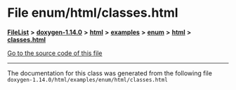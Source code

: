 

# File enum/html/classes.html



[**FileList**](files.md) **>** [**doxygen-1.14.0**](dir_9d5bad020669189c90cda983471be5d0.md) **>** [**html**](dir_05d1fd8a7cdd04f638f8b23196de02e2.md) **>** [**examples**](dir_aa52e73a32d193037813a53dcfe817b6.md) **>** [**enum**](dir_6c61bf8a34dfaaf51d0c3cb8a0f00473.md) **>** [**html**](dir_77119c9ee9f73a3068ff1c684b7c5138.md) **>** [**classes.html**](enum_2html_2classes_8html.md)

[Go to the source code of this file](enum_2html_2classes_8html_source.md)





































































------------------------------
The documentation for this class was generated from the following file `doxygen-1.14.0/html/examples/enum/html/classes.html`

